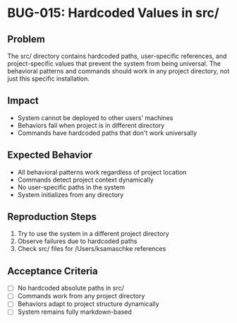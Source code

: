# BUG-015: Hardcoded Values in src/

## Problem
The src/ directory contains hardcoded paths, user-specific references, and project-specific values that prevent the system from being universal. The behavioral patterns and commands should work in any project directory, not just this specific installation.

## Impact
- System cannot be deployed to other users' machines
- Behaviors fail when project is in different directory
- Commands have hardcoded paths that don't work universally

## Expected Behavior
- All behavioral patterns work regardless of project location
- Commands detect project context dynamically
- No user-specific paths in the system
- System initializes from any directory

## Reproduction Steps
1. Try to use the system in a different project directory
2. Observe failures due to hardcoded paths
3. Check src/ files for /Users/ksamaschke references

## Acceptance Criteria
- [ ] No hardcoded absolute paths in src/
- [ ] Commands work from any project directory
- [ ] Behaviors adapt to project structure dynamically
- [ ] System remains fully markdown-based